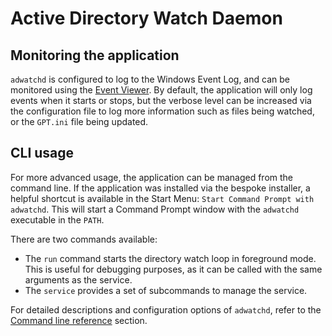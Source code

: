 # Active Directory Watch Daemon

## Monitoring the application

`adwatchd` is configured to log to the Windows Event Log, and can be monitored using the [Event Viewer](https://docs.microsoft.com/en-us/shows/inside/event-viewer). By default, the application will only log events when it starts or stops, but the verbose level can be increased via the configuration file to log more information such as files being watched, or the `GPT.ini` file being updated.

## CLI usage

For more advanced usage, the application can be managed from the command line. If the application was installed via the bespoke installer, a helpful shortcut is available in the Start Menu: `Start Command Prompt with adwatchd`. This will start a Command Prompt window with the `adwatchd` executable in the `PATH`.

There are two commands available:

* The `run` command starts the directory watch loop in foreground mode. This is useful for debugging purposes, as it can be called with the same arguments as the service.
* The `service` provides a set of subcommands to manage the service.

For detailed descriptions and configuration options of `adwatchd`, refer to the [Command line reference](cli-reference.md) section.
